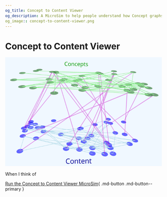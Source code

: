 ```yaml
---
og_title: Concept to Content Viewer
og_description: A MicroSim to help people understand how Concept graphs are tied to Content graphs.
og_image:: concept-to-content-viewer.png
---
```



# Concept to Content Viewer

![](./concept-to-content-viewer.png)

When I think of 

[Run the Concept to Content Viewer MicroSim](concept-to-content-viewer.html){ .md-button .md-button--primary }